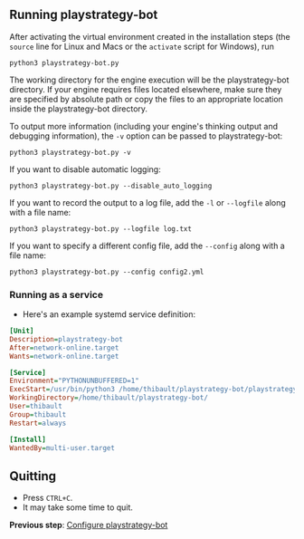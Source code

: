 ## Running playstrategy-bot
After activating the virtual environment created in the installation steps (the `source` line for Linux and Macs or the `activate` script for Windows), run
```
python3 playstrategy-bot.py
```
The working directory for the engine execution will be the playstrategy-bot directory. If your engine requires files located elsewhere, make sure they are specified by absolute path or copy the files to an appropriate location inside the playstrategy-bot directory.

To output more information (including your engine's thinking output and debugging information), the `-v` option can be passed to playstrategy-bot:
```
python3 playstrategy-bot.py -v
```

If you want to disable automatic logging:
```
python3 playstrategy-bot.py --disable_auto_logging
```

If you want to record the output to a log file, add the `-l` or `--logfile` along with a file name:
```
python3 playstrategy-bot.py --logfile log.txt
```

If you want to specify a different config file, add the `--config` along with a file name:
```
python3 playstrategy-bot.py --config config2.yml
```

### Running as a service
- Here's an example systemd service definition:
```ini
[Unit]
Description=playstrategy-bot
After=network-online.target
Wants=network-online.target

[Service]
Environment="PYTHONUNBUFFERED=1"
ExecStart=/usr/bin/python3 /home/thibault/playstrategy-bot/playstrategy-bot.py
WorkingDirectory=/home/thibault/playstrategy-bot/
User=thibault
Group=thibault
Restart=always

[Install]
WantedBy=multi-user.target
```

## Quitting
- Press `CTRL+C`.
- It may take some time to quit.

**Previous step**: [Configure playstrategy-bot](https://github.com/Mind-Sports-Games/playstrategy-bot/wiki/Configure-playstrategy-bot)